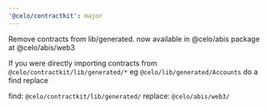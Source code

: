 ```yaml
---
'@celo/contractkit': major
---
```


Remove contracts from lib/generated. now available in @celo/abis package at @celo/abis/web3

If you were directly importing contracts from `@celo/contractkit/lib/generated/*` eg `@celo/lib/generated/Accounts` do a find replace

find: `@celo/contractkit/lib/generated/`
replace: `@celo/abis/web3/`

